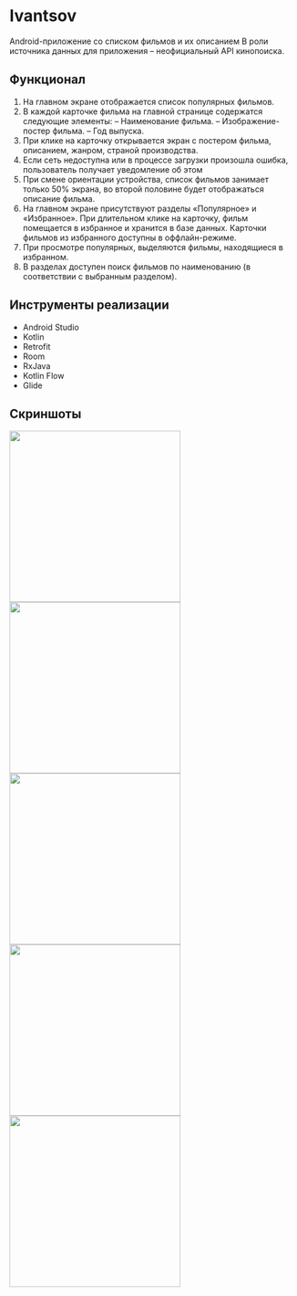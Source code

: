 # Ivantsov

Android-приложение со списком фильмов и их описанием
В роли источника данных для приложения – неофициальный API кинопоиска.


## Функционал

1. На главном экране  отображается список популярных фильмов.
2. В каждой карточке фильма на главной странице содержатся следующие элементы:
   – Наименование фильма.
   – Изображение-постер фильма.
   – Год выпуска.
3. При клике на карточку открывается экран с постером фильма, описанием, жанром, страной
   производства.
4. Если сеть недоступна или в процессе загрузки произошла ошибка, пользователь получает
   уведомление об этом
5. При смене ориентации устройства, список фильмов занимает только 50% экрана, во второй
   половине будет отображаться описание фильма.
6. На главном экране присутствуют разделы «Популярное» и «Избранное». При длительном клике на
   карточку, фильм помещается в избранное и хранится в базе данных. Карточки фильмов из
   избранного доступны в оффлайн-режиме.
7. При просмотре популярных, выделяются фильмы, находящиеся в избранном.
8. В разделах доступен поиск фильмов по наименованию (в соответствии с выбранным разделом).

## Инструменты реализации

- Android Studio
- Kotlin
- Retrofit
- Room
- RxJava
- Kotlin Flow
- Glide

## Скриншоты


<img width="300" src="https://user-images.githubusercontent.com/57439449/216814019-286e6a85-369b-449e-84e7-64533994df87.png"/>
<img width="300" src="https://user-images.githubusercontent.com/57439449/216814030-f47b77f8-4708-4273-8371-6a0859343e13.png"/>
<img width="300" src="https://user-images.githubusercontent.com/57439449/216814025-7bea9648-c018-4176-905c-d6cdf61d1a26.png"/>
<img width="300" src="https://user-images.githubusercontent.com/57439449/216814082-dac32cb8-cc89-4e8b-8625-f2071ba40bf6.png"/>
<img width="300" src="https://user-images.githubusercontent.com/57439449/216814023-46e06d55-8cd3-4d67-889e-a28eb514f7a8.png"/>


